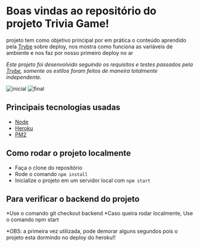 # Boas vindas ao repositório do projeto Trivia Game!

 projeto tem como objetivo principal por em prática o conteúdo aprendido pela [Trybe](https://www.betrybe.com/) sobre deploy, nos mostra como funciona as variáveis de ambiente e nos faz por nosso primeiro deploy no ar

*Este projeto foi desenvolvido seguindo os requisitos e testes passados pela [Trybe](https://www.betrybe.com/), somente os estilos foram feitos de maneira totalmente independente.*

![inicial](https://user-images.githubusercontent.com/82240828/145698734-bb1da636-7122-4760-9d93-ca8441b6f7bc.jpg)
![final](https://user-images.githubusercontent.com/82240828/145698737-4f12123e-7be0-4215-83a0-c290e12079ec.jpg)





## Principais tecnologias usadas

* [Node](https://pt-br.reactjs.org/)
* [Heroku](https://www.heroku.com/)
* [PM2](https://pm2.keymetrics.io/)

## Como rodar o projeto localmente

* Faça o clone do repositório
* Rode o comando `npm install`
* Inicialize o projeto em um servidor local com `npm start`

## Para verificar o backend do projeto

*Use o comando git checkout backend
*Caso queira rodar localmente, Use o comando npm start

*OBS: a primeira vez utilizada, pode demorar alguns segundos pois o projeto esta dormindo no deploy do heroku!!

